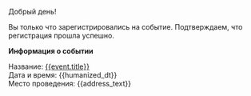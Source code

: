 Добрый день!

Вы только что зарегистрировались на событие. Подтверждаем, что регистрация прошла успешно.

**Информация о событии**

Название: [{{event.title}}]({{event_link}})<br>
Дата и время: {{humanized_dt}}<br>
Место проведения: {{address_text}}
